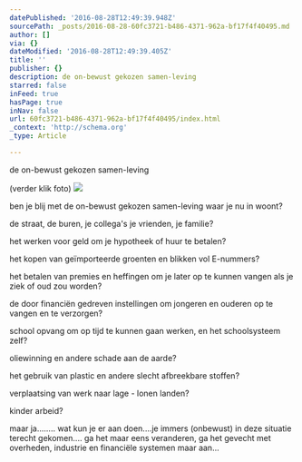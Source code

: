 ```yaml
---
datePublished: '2016-08-28T12:49:39.948Z'
sourcePath: _posts/2016-08-28-60fc3721-b486-4371-962a-bf17f4f40495.md
author: []
via: {}
dateModified: '2016-08-28T12:49:39.405Z'
title: ''
publisher: {}
description: de on-bewust gekozen samen-leving
starred: false
inFeed: true
hasPage: true
inNav: false
url: 60fc3721-b486-4371-962a-bf17f4f40495/index.html
_context: 'http://schema.org'
_type: Article

---
```

de on-bewust gekozen samen-leving

(verder klik foto)
![](https://the-grid-user-content.s3-us-west-2.amazonaws.com/785997f2-3bb6-4dbc-8de8-2d0f14a286e2.jpg)

ben je blij met de on-bewust gekozen samen-leving waar je nu in woont?

de straat, de buren, je collega's je vrienden, je familie?

het werken voor geld om je hypotheek of huur te betalen?

het kopen van geïmporteerde groenten en blikken vol E-nummers?

het betalen van premies en heffingen om je later op te kunnen vangen als je ziek of oud zou worden?

de door financiën gedreven instellingen om jongeren en ouderen op te vangen en te verzorgen?

school opvang om op tijd te kunnen gaan werken, en het schoolsysteem zelf?

oliewinning en andere schade aan de aarde?

het gebruik van plastic en andere slecht afbreekbare stoffen?

verplaatsing van werk naar lage - lonen landen?

kinder arbeid?

maar ja........ wat kun je er aan doen....je immers (onbewust) in deze situatie terecht gekomen.... ga het maar eens veranderen, ga het gevecht met overheden, industrie en financiële systemen maar aan...